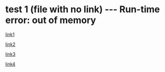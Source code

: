 # test 1 (file with no link) --- Run-time error: out of memory
[link1]()

[link2]()

[link3](some-thing.html)

[link4]()